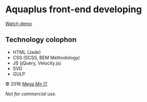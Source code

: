 # Aquaplus front-end developing
[Watch demo](https://whyamiscott.github.io/aquaplus/)

## Technology colophon
* HTML (Jade)
* CSS (SCSS, BEM Methodology)
* JS (jQuery, Velocity.js)
* SVG
* GULP

© 2016 [Mega Mir IT](http://mmit.ru)

*Not for commercial use.*
